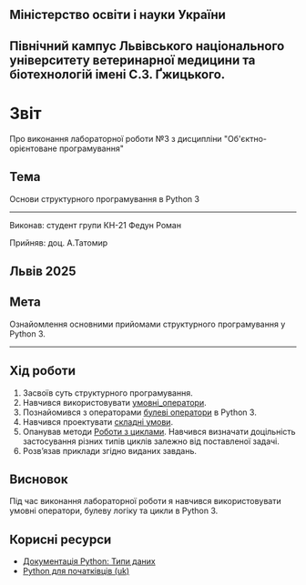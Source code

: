 ## Міністерство освіти і науки України

## Північний кампус Львівського національного університету ветеринарної медицини та біотехнологій імені С.З. Ґжицького.

# Звіт
Про виконання лабораторної роботи №3 з дисципліни "Об'єктно-орієнтоване програмування"

## Тема
Основи структурного програмування в Python 3

---

Виконав: студент групи КН-21 Федун Роман

Прийняв: доц. А.Татомир

## Львів 2025

## Мета
Ознайомлення основними прийомами структурного програмування у Python 3.

---

## Хід роботи

1. Засвоїв суть структурного програмування.
2. Навчився використовувати [умовні_оператори](ymovni_operator.py).
3. Познайомився з операторами [булеві оператори](boolean_logic.py) в Python 3.
4. Навчився проектувати [складні умови](difficult_conditions.py).
5. Опанував методи [Роботи з циклами](working_with_cycles.py). Навчився визначати доцільність застосування різних типів циклів залежно від поставленої задачі.
6. Розв’язав приклади згідно виданих завдань.

## Висновок

  Під час виконання лабораторної роботи я навчився використовувати умовні оператори, булеву логіку та цикли в Python 3.

## Корисні ресурси

- [Документація Python: Типи даних](https://www.learnpython.org/en/Variables_and_Types)
- [Python для початківців (uk)](https://uk.wikipedia.org/wiki/Python)
